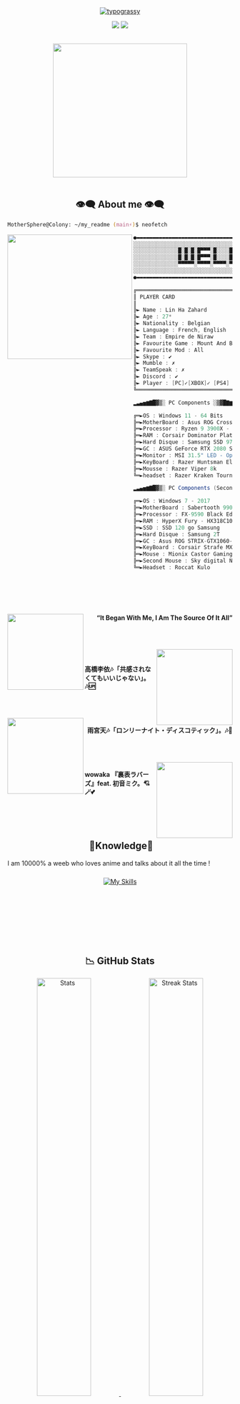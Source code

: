 <div align="center">
    <a href="https://github.com/kawarimidoll/typograssy">
        <img alt="typograssy" src="https://typograssy.deno.dev/api?text=%E3%82%B8%E3%83%A7%E3%83%B3%E3%81%A7%E3%81%99%E3%80%82%E3%81%93%E3%82%93%E3%81%AB%E3%81%A1%E3%81%AF&l0=none&l1=82d9d0&l2=027353&l3=038c4c&l4=01402e&bg=none&frame=none&speed=100&comment=">
    </a>
    <p>
        <img draggable="false"style="witdh:119xp;height:20xp;" src="https://komarev.com/ghpvc/?username=mothersphere&style=for-the-badge&color=1C8C8C">
        <a href="https://t.me/yoshimakayaba">
            <img  draggable="false" style="witdh:119xp;height:20xp;"src="https://img.shields.io/badge/Telegram-2CA5E0?style=for-the-badge&logo=telegram&logoColor=white">
        </a>
    </p>
</div>

<br>

<div align="center">
    <img src="https://media1.tenor.com/m/dMFZ3Ymy9PIAAAAC/stellar-blade-eve.gif" width="300px">
</div>

<br>

<h2 align="center"> 👁️‍🗨️ About me 👁️‍🗨️ </h2>

```zsh
MotherSphere@Colony: ~/my_readme (main⚡)$ neofetch
```

<img align="left" src="img/re-zero/10b.webp" width="279px"/>

```csharp
●▬▬▬▬▬▬▬▬▬▬▬▬▬▬▬▬▬▬▬▬▬▬▬▬▬▬▬▬▬▬▬▬▬▬▬▬▬▬▬▬▬▬▬●
░░░░░░░░░░░░░░░░░░░░░░░░░░░░░░░░░░░░░░░░░░░░░░░░░░░░░░░░░░░░░░░
░░░░░░░░░░░░░░█░█░█░█▀▀▀░█░░░░█▀▀▀░█▀▀█░█▀█▀█░█▀▀▀░░░░░░░░░░░░░
░░░░░░░░░░░░░░█░█░█░█▀▀▀░█░░░░█░░░░█░░█░█░█░█░█▀▀▀░░░░░░░░░░░░░
░░░░░░░░░░░░░░▀▀▀▀▀░▀▀▀▀░▀▀▀▀░▀▀▀▀░▀▀▀▀░▀░▀░▀░▀▀▀▀░░░░░░░░░░░░░
░░░░░░░░░░░░░░░░░░░░░░░░░░░░░░░░░░░░░░░░░░░░░░░░░░░░░░░░░░░░░░░
●▬▬▬▬▬▬▬▬▬▬▬▬▬▬▬▬▬▬▬▬▬▬▬▬▬▬▬▬▬▬▬▬▬▬▬▬▬▬▬▬▬▬▬●

╔══════════════════════════════════════════════╗
║ PLAYER CARD
║
╠► Name : Lin Ha Zahard
╠► Age : 27*
╠► Nationality : Belgian
╠► Language : French, English
╠► Team : Empire de Niraw
╠► Favourite Game : Mount And Blades Warband, Rust, Assassin's creed, CS:GO
╠► Favourite Mod : All
╠► Skype : ✔
╠► Mumble : ✗
╠► TeamSpeak : ✗
╠► Discord : ✔
╠► Player : [PC]✓[XBOX]✓ [PS4] ✓
╚══════════════════════════════════════════════╝

▂▃▄▅▆▇█▓▒░ PC Components ░▒▓█▇▆▅▄▃▂

╔═►OS : Windows 11 - 64 Bits
╠═►MotherBoard : Asus ROG Crosshair VIII Formula
╠═►Processor : Ryzen 9 3900X - 3.8Ghz
╠═►RAM : Corsair Dominator Platinum RGB 32Go
╠═►Hard Disque : Samsung SSD 970 EVO M.2 PCIe NVMe 1 To
╠═►GC : ASUS GeForce RTX 2080 SUPER O8G
╠═►Monitor : MSI 31.5" LED - Optix MAG321CQR / Acer Predator GN246HLBbid
╠═►KeyBoard : Razer Huntsman Elite
╠═►Mousse : Razer Viper 8k
╚═►headset : Razer Kraken Tournament

▂▃▄▅▆▇█▓▒░ PC Components (Second)░▒▓█▇▆▅▄▃▂

╔═►OS : Windows 7 - 2017
╠═►MotherBoard : Sabertooth 990FX R3.0
╠═►Processor : FX-9590 Black Edition - 4.74Ghz (new edition)
╠═►RAM : HyperX Fury - HX318C10FBK2 - 8x2 (16go)
╠═►SSD : SSD 120 go Samsung
╠═►Hard Disque : Samsung 2T
╠═►GC : Asus ROG STRIX-GTX1060-O6G-GAMING
╠═►KeyBoard : Corsair Strafe MX Red Switch
╠═►Mouse : Mionix Castor Gaming Mouse
╠═►Second Mouse : Sky digital Nmouse 4K Real 4K
╚═►Headset : Roccat Kulo

```


<div>
    <br>
    <br>
    <br>
    <br>
    <p align="right">
        <a href = "https://www.youtube.com/watch?v=ziZX0vy8xAM">
            <img src = "https://i.ytimg.com/vi/ziZX0vy8xAM/maxresdefault.jpg" width = "170" align = "left">
        </a>
        <b>“It Began With Me, I Am The Source Of It All”</b>
    </p>
    <br>
    <br>
    <p align="left">
        <a href = "https://www.youtube.com/watch?v=oXlEEXws3gc">
            <img  src ="https://i.ytimg.com/vi/oXlEEXws3gc/maxresdefault.jpg" width="170" align="right">
        </a>
        <b><br><br>高橋李依🎶「共感されなくてもいいじゃない」。🎶🆙</b>
    </p>
    <br>
    <br>
    <p align="right">
        <a href="https://www.youtube.com/watch?v=jC97suFyObw">
            <img src="https://i.ytimg.com/vi/jC97suFyObw/maxresdefault.jpg" width="170" align="left">
        </a>
        <b><br>雨宮天🎶「ロンリーナイト・ディスコティック」。🎶💌</b></p>
    <br>
    <br>
    <p align="left">
    <a href="https://youtu.be/b_cuMcDWwsI?si=uaO4V3vYFIG26hrr">
        <img src="https://i.ytimg.com/vi/b_cuMcDWwsI/hqdefault.jpg" width="170" align="right">
    </a>
    <b><br>wowaka 『裏表ラバーズ』feat. 初音ミク。💘🪄💕</b>
    </p>
</div>

<br>
<br>
<br>

<div>
    <h2 align="center"> 🔎Knowledge📖 </h2>
</div>
<div align = "center">
    <p align = "justify">
        I am 10000% a weeb who loves anime and talks about it all the time !
        <br>
    </p>
    <p align = "center">
         <a href="https://skillicons.dev">
            <img style="margin: 10px"src="https://skillicons.dev/icons?i=androidstudio,bash,linux,git,github,gitlab,java,kotlin,latex,py,sklearn,swift,c,cpp,css,html,tensorflow,aws,haskell&perline=8"alt="My Skills"> 
        </a>
    </p>
</div>
<br>
<br>
<br>
<br>
<br>
<br>

<h2 align = "center"> 📉 GitHub Stats</h2>
<div> 
    <p align = "center">
        <a href="https://github-readme-stats.vercel.app">
            <img width="49%" alt="Stats" src="https://github-readme-stats.vercel.app/api?username=mothersphere&count_private=true&theme=neon&show_icons=true\&show=reviews,prs_merged,prs_merged_percentage\&rank_icon=github&hide_border=false">
        </a>
        <a href="https://github-readme-streak-stats.herokuapp.com">
            <img width="49%" alt="Streak Stats" src="https://github-readme-streak-stats.herokuapp.com/?user=mothersphere&theme=neon&hide_border=false&date_format=%5BY%20%5DM%20j">
        </a><!--change language to japanese locale=jp-->
        <a href="https://github.com/ryo-ma/github-profile-trophy">
            <img width="50%" align="left"alt="Trophy" src="https://github-profile-trophy.vercel.app/?username=mothersphere&theme=radical&row=4&column=4">
            <img src="https://github-readme-stats.vercel.app/api/top-langs/?username=mothersphere&hide_border=false&theme=neon&layout=compact&hide_progress=false&hide=jupyter%20notebook&langs_count=6" align="right" width = "41%">
        </a>
        <a href="https://github.com/ashutosh00710/github-readme-activity-graph">
            <img width="120%" alt="Stats" src="https://github-readme-activity-graph.vercel.app/graph?username=mothersphere&theme=redical">
        </a>
        <a href="https://github.com/vn7n24fzkq/github-profile-summary-cards">
            <img width="120%" alt="GraphStats" src="http://github-profile-summary-cards.vercel.app/api/cards/profile-details?username=mothersphere&theme=2077">
    </p>
</div>
<br>
<br>
<h1 align="center"> My contributions game 🐍🎮</h1>

![](https://raw.githubusercontent.com/mothersphere/mothersphere/output/github-contribution-grid-snake-dark.svg#gh-dark-mode-only)
![](https://raw.githubusercontent.com/mothersphere/mothersphere/output/github-contribution-grid-snake.svggh-light-mode-only)
<br>

<h2 align ="center"> 📝 Contact me 📝</h2>
<br> 
<div align="center">
    <a href="https://github.com/mothersphere" target="_blank">
        <img src=https://img.shields.io/badge/github-%2324292e.svg?&style=for-the-badge&logo=github&logoColor=white alt=github style="margin-bottom: 5px;">
    </a>
    <a href="https://twitter.com/JohnWilliamBn" target="_blank">
        <img src=https://img.shields.io/badge/twitter-%2300acee.svg?&style=for-the-badge&logo=twitter&logoColor=white alt=twitter style="margin-bottom: 5px;">
    </a>
    <a href="https://linkedin.com/in/juan-ang-1307191b0" target="_blank">
        <img src=https://img.shields.io/badge/linkedin-%231E77B5.svg?&style=for-the-badge&logo=linkedin&logoColor=white alt=linkedin style="margin-bottom: 5px;">
    </a>
    <br>
    <img align="center"src = "img/vocaloid/hatsunemikudrop.gif" width = "500">
</div>  
<br>
<div>
    <h2 align="center">Thank you for reading 🙋🏻‍♂️</h2>
    <div align="center">
        <img src="https://media.tenor.com/pmjrDsHAQSYAAAAd/hatsunemiku-miku.gif" width="500"/>
    </div>
</div>
<br> 
<br>

    
<h1 align="center">Support Me 🎧🎤  </h1>

<p align="center">
⠀⠀⠀⠀⠀<img src="img/vocaloid/vocaloidchibi.png">
</p>


<a href="https://www.buymeacoffee.com/johnkun29" target="_blank"><img src="https://cdn.buymeacoffee.com/buttons/v2/default-red.png" alt="Buy Me A Coffee"  style="height: 60px !important;width: 217px !important;" align="center"></a>
